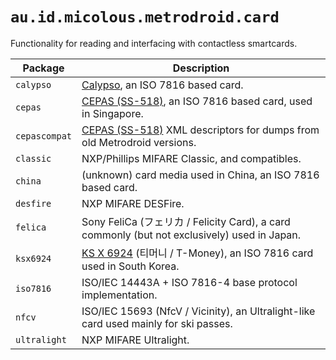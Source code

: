 # `au.id.micolous.metrodroid.card`

Functionality for reading and interfacing with contactless smartcards.

Package       | Description
------------- | ------------
`calypso`     | [Calypso][1], an ISO 7816 based card.
`cepas`       | [CEPAS (SS-518)][0], an ISO 7816 based card, used in Singapore.
`cepascompat` | [CEPAS (SS-518)][0] XML descriptors for dumps from old Metrodroid versions.
`classic`     | NXP/Phillips MIFARE Classic, and compatibles.
`china`       | (unknown) card media used in China, an ISO 7816 based card.
`desfire`     | NXP MIFARE DESFire.
`felica`      | Sony FeliCa (フェリカ / Felicity Card), a card commonly (but not exclusively) used in Japan.
`ksx6924`     | [KS X 6924][ksx6924] (티머니 / T-Money), an ISO 7816 card used in South Korea.
`iso7816`     | ISO/IEC 14443A + ISO 7816-4 base protocol implementation.
`nfcv`        | ISO/IEC 15693 (NfcV / Vicinity), an Ultralight-like card used mainly for ski passes.
`ultralight`  | NXP MIFARE Ultralight.

[0]: https://www.imda.gov.sg/industry-development/infrastructure/ict-standards-and-frameworks/specification-for-contactless-e-purse-application-cepas
[1]: http://www.calypsotechnology.net/
[ksx6924]: https://github.com/micolous/metrodroid/wiki/T-Money
